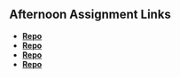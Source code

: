 ## Afternoon Assignment Links

* **[Repo](https://github.com/maxpete121/BurgerShack)**
* **[Repo](https://github.com/maxpete121/GregslistAPI)**
* **[Repo](https://github.com/maxpete121/<ASSIGNMENT_REPO>)**
* **[Repo](https://github.com/maxpete121/<ASSIGNMENT_REPO>)**
